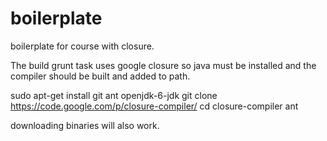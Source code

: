 boilerplate
===========

boilerplate for course with closure.

The build grunt task uses google closure so java must be installed and the compiler should be built and added to path. 

sudo apt-get install git ant openjdk-6-jdk
git clone https://code.google.com/p/closure-compiler/
cd closure-compiler
ant

downloading binaries will also work.
